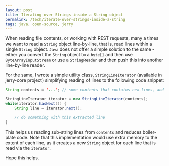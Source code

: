 ```yaml
---
layout: post
title: Iterating over Strings inside a String object
permalink: /tech/iterate-over-strings-inside-a-string
tags: java, open-source, jerry
---
```


When reading file contents, or working with REST requests, many a times we want to read a `String` object line-by-line, that is,
read lines within a single `String` object. `Java` does not offer a simple solution to the same - either you convert the `String`
object to a `byte[]` and then use `ByteArrayInputStream` or use a `StringReader` and then push this into another line-by-line reader.

For the same, I wrote a simple utility class, `StringLineIterator` (available in jerry-core project) simplifying reading of
lines to the following code snippet:

```java
String contents = '...'; // some contents that contains new-lines, and form-feed characters

StringLineIterator iterator = new StringLineIterator(contents);
while(iterator.hasNext()) {
	String line = iterator.next();

	// do something with this extracted line
}
```

This helps us reading sub-string lines from `contents` and reduces boiler-plate code. Note that this implementation would use
extra memory to the extent of each line, as it creates a new `String` object for each line that is read via the `iterator`.

Hope this helps.
